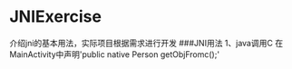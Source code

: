 # JNIExercise
介绍jni的基本用法，实际项目根据需求进行开发
###JNI用法
1、java调用C
在MainActivity中声明'public native Person getObjFromc();'
